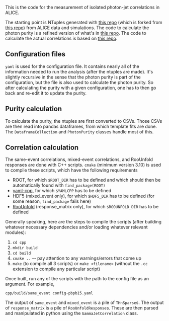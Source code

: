 This is the code for the measurement of isolated photon-jet correlations in ALICE.

The starting point is NTuples generated with [this repo](https://github.com/alwina/ntuple-gj) (which is forked from [this repo](https://github.com/yslai/ntuple-gj)) from ALICE data and simulations. The code to calculate the photon purity is a refined version of what's in [this repo](https://github.berkeley.edu/alwina/photon-correlations). The code to calculate the actual correlations is based on [this repo](https://github.com/ftoralesacosta/GH_Correlations).

## Configuration files
`yaml` is used for the configuration file. It contains nearly all of the information needed to run the analysis (after the ntuples are made). It's slightly recursive in the sense that the photon purity is part of the configuration, but the file is also used to calculate the photon purity. So after calculating the purity with a given configuration, one has to then go back and re-edit it to update the purity.

## Purity calculation
To calculate the purity, the ntuples are first converted to CSVs. Those CSVs are then read into pandas dataframes, from which template fits are done. The `DataframeCollection` and `PhotonPurity` classes handle most of this.

## Correlation calculation
The same-event correlations, mixed-event correlations, and RooUnfold responses are done with C++ scripts. `cmake` (minimum version 3.10) is used to compile these scripts, which have the following requirements
- ROOT, for which `$ROOT_DIR` has to be defined and which should then be automatically found with `find_package(ROOT)`
- [yaml-cpp](https://github.com/jbeder/yaml-cpp), for which `$YAMLCPP` has to be defined
- HDF5 (mixed_event only), for which `$HDF5_DIR` has to be defined (for some reason, `find_package` fails here)
- [RooUnfold](https://gitlab.cern.ch/RooUnfold/RooUnfold) (response_matrix only), for which `$ROOUNFOLD_DIR` has to be defined

Generally speaking, here are the steps to compile the scripts (after building whatever necessary dependencies and/or loading whatever relevant modules):
1. `cd cpp`
2. `mkdir build`
3. `cd build`
4. `cmake ..` -- pay attention to any warnings/errors that come up
5. `make` (to compile all 3 scripts) or `make <filename>` (without the `.cc` extension to compile any particular script)

Once built, run any of the scripts with the path to the config file as an argument. For example,

```
cpp/build/same_event config-pbpb15.yaml
```

The output of `same_event` and `mixed_event` is a pile of `THnSparse`s. The output of `response_matrix` is a pile of `RooUnfoldResponse`s. These are then parsed and manipulated in python using the `GammaJetCorrelation` class.